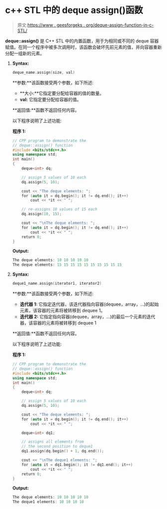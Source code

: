 # c++ STL 中的 deque assign()函数

> 原文:[https://www . geesforgeks . org/deque-assign-function-in-c-STL/](https://www.geeksforgeeks.org/deque-assign-function-in-c-stl/)

**deque::assign()** 是 C++ STL 中的内置函数，用于为相同或不同的 deque 容器赋值。在同一个程序中被多次调用时，该函数会破坏先前元素的值，并向容器重新分配一组新的元素。

1.  **Syntax:**

    ```cpp
    deque_name.assign(size, val)
    ```

    **参数:**该函数接受两个参数，如下所述:

    *   **大小:**它指定要分配给容器的值的数量。
    *   **val:** 它指定要分配给容器的值。

    **返回值:**函数不返回任何内容。

    以下程序说明了上述功能:

    **程序 1:**

    ```cpp
    // CPP program to demonstrate the
    // deque::assign() function
    #include <bits/stdc++.h>
    using namespace std;
    int main()
    {
        deque<int> dq;

        // assign 5 values of 10 each
        dq.assign(5, 10);

        cout << "The deque elements: ";
        for (auto it = dq.begin(); it != dq.end(); it++)
            cout << *it << " ";

        // re-assigns 10 values of 15 each
        dq.assign(10, 15);

        cout << "\nThe deque elements: ";
        for (auto it = dq.begin(); it != dq.end(); it++)
            cout << *it << " ";
        return 0;
    }
    ```

    **Output:**

    ```cpp
    The deque elements: 10 10 10 10 10 
    The deque elements: 15 15 15 15 15 15 15 15 15 15

    ```

2.  **Syntax:**

    ```cpp
    deque1_name.assign(iterator1, iterator2)
    ```

    **参数:**该函数接受两个参数，如下所述:

    *   **迭代器 1:** 它指定迭代器，该迭代器指向容器(dequee，array，…)的起始元素，该容器的元素将被转移到 dequee 1。
    *   **迭代器 2:** 它指定指向容器(dequee，array，…)的最后一个元素的迭代器，该容器的元素将被转移到 dequee 1

    **返回值:**函数不返回任何内容。

    以下程序说明了上述功能:

    **程序 1:**

    ```cpp
    // CPP program to demonstrate the
    // deque::assign() function
    #include <bits/stdc++.h>
    using namespace std;
    int main()
    {
        deque<int> dq;

        // assign 5 values of 10 each
        dq.assign(5, 10);

        cout << "The deque elements: ";
        for (auto it = dq.begin(); it != dq.end(); it++)
            cout << *it << " ";

        deque<int> dq1;

        // assigns all elements from
        // the second position to deque1
        dq1.assign(dq.begin() + 1, dq.end());

        cout << "\nThe deque1 elements: ";
        for (auto it = dq1.begin(); it != dq1.end(); it++)
            cout << *it << " ";
        return 0;
    }
    ```

    **Output:**

    ```cpp
    The deque elements: 10 10 10 10 10 
    The deque1 elements: 10 10 10 10

    ```
